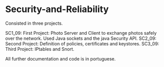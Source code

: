 # Security-and-Reliability

Consisted in three projects.

SC1_09: First Project: Photo Server and Client to exchange photos safely over the network. Used Java sockets and the java Security API.
SC2_09: Second Project: Definition of policies, certificates and keystores.
SC3_09: Third Project: IPtables and Snort.

All further documentation and code is in portuguese.